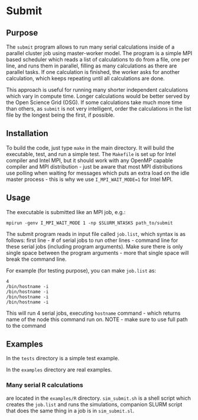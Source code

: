 # Submit 

## Purpose

The `submit` program allows to run many serial calculations inside of a parallel cluster job using master-worker model. The program is a simple MPI based scheduler which reads a list of calculations to do from a file, one per line, and runs them in parallel, filling as many calculations as there are parallel tasks. If one calculation is finished, the worker asks for another calculation, which keeps repeating until all calculations are done.

This approach is useful for running many shorter independent calculations which vary in compute time. Longer calculations would be better served by the Open Science Grid (OSG). If some calculations take much more time than others, as `submit` is not very intelligent, order the calculations in the list file by the longest being the first, if possible.

## Installation

To build the code, just type `make` in the main directory. It will build the executable, test, and run a simple test. The `Makefile` is set up for Intel compiler and Intel MPI, but it should work with any OpenMP capable compiler and MPI distribution - just be aware that most MPI distributions use polling when waiting for messages which puts an extra load on the idle master process - this is why we use `I_MPI_WAIT_MODE=1` for Intel MPI. 

## Usage

The executable is submitted like an MPI job, e.g.:
```
mpirun -genv I_MPI_WAIT_MODE 1 -np $SLURM_NTASKS path_to/submit
```

The submit program reads in input file called `job.list`, which syntax is as follows:
first line - # of serial jobs to run
other lines - command line for these serial jobs (including program arguments). Make sure there is only single space between the program arguments - more that single space will break the command line.

For example (for testing purpose), you can make `job.list` as:
```
4
/bin/hostname -i
/bin/hostname -i
/bin/hostname -i
/bin/hostname -i
```

This will run 4 serial jobs, executing `hostname` command - which returns name of the node this command run on.
NOTE - make sure to use full path to the command

## Examples

In the `tests` directory is a simple test example.

In the `examples` directory are real examples.

### Many serial R calculations

are located in the `examples/R` directory. `sim_submit.sh` is a shell script which creates the `job.list` and runs the simulations, companion SLURM script that does the same thing in a job is in `sim_submit.sl`.
